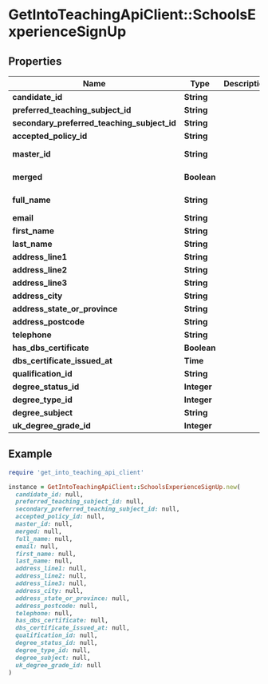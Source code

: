 # GetIntoTeachingApiClient::SchoolsExperienceSignUp

## Properties

| Name | Type | Description | Notes |
| ---- | ---- | ----------- | ----- |
| **candidate_id** | **String** |  | [optional] |
| **preferred_teaching_subject_id** | **String** |  |  |
| **secondary_preferred_teaching_subject_id** | **String** |  | [optional] |
| **accepted_policy_id** | **String** |  |  |
| **master_id** | **String** |  | [optional][readonly] |
| **merged** | **Boolean** |  | [optional][readonly] |
| **full_name** | **String** |  | [optional][readonly] |
| **email** | **String** |  |  |
| **first_name** | **String** |  |  |
| **last_name** | **String** |  |  |
| **address_line1** | **String** |  |  |
| **address_line2** | **String** |  | [optional] |
| **address_line3** | **String** |  | [optional] |
| **address_city** | **String** |  |  |
| **address_state_or_province** | **String** |  |  |
| **address_postcode** | **String** |  |  |
| **telephone** | **String** |  |  |
| **has_dbs_certificate** | **Boolean** |  |  |
| **dbs_certificate_issued_at** | **Time** |  | [optional] |
| **qualification_id** | **String** |  | [optional] |
| **degree_status_id** | **Integer** |  | [optional] |
| **degree_type_id** | **Integer** |  | [optional] |
| **degree_subject** | **String** |  | [optional] |
| **uk_degree_grade_id** | **Integer** |  | [optional] |

## Example

```ruby
require 'get_into_teaching_api_client'

instance = GetIntoTeachingApiClient::SchoolsExperienceSignUp.new(
  candidate_id: null,
  preferred_teaching_subject_id: null,
  secondary_preferred_teaching_subject_id: null,
  accepted_policy_id: null,
  master_id: null,
  merged: null,
  full_name: null,
  email: null,
  first_name: null,
  last_name: null,
  address_line1: null,
  address_line2: null,
  address_line3: null,
  address_city: null,
  address_state_or_province: null,
  address_postcode: null,
  telephone: null,
  has_dbs_certificate: null,
  dbs_certificate_issued_at: null,
  qualification_id: null,
  degree_status_id: null,
  degree_type_id: null,
  degree_subject: null,
  uk_degree_grade_id: null
)
```

